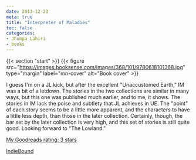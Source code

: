 ```yaml
---
date: 2013-12-23
meta: true
title: "Interpreter of Maladies"
toc: false
categories:
- Jhumpa Lahiri
- books
---
```


{{< section "start" >}}
{{< figure src="https://images.booksense.com/images/368/101/9780618101368.jpg" type="margin" label="mn-cover" alt="Book cover" >}}

I guess I'm on a JL kick, but after the excellent "Unaccustomed Earth," IM was a bit of a letdown. The stories in the two collections are similar in many ways, but this one was published much earlier, and to me, it shows. The stories in IM lack the poise and subtlety that JL achieves in UE. The "point" of each story seems to be a little more apparent, and the characters to have a little less depth, than those in the later collection. Certainly, though, the bar set by the later collection is very high, and this set of stories is still quite good. Looking forward to "The Lowland."

[My Goodreads rating: 3 stars](https://www.goodreads.com/review/show/798270337)  

[IndieBound](https://www.indiebound.org/book/9780618101368)

